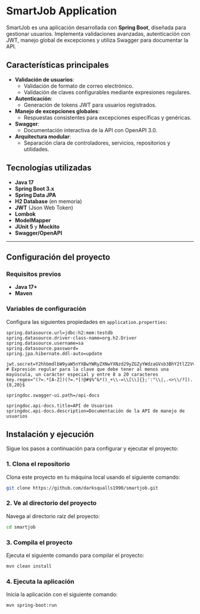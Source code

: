 # SmartJob Application

SmartJob es una aplicación desarrollada con **Spring Boot**, diseñada para gestionar usuarios. Implementa validaciones avanzadas, autenticación con JWT, manejo global de excepciones y utiliza Swagger para documentar la API.

## Características principales

- **Validación de usuarios**:
  - Validación de formato de correo electrónico.
  - Validación de claves configurables mediante expresiones regulares.
- **Autenticación**:
  - Generación de tokens JWT para usuarios registrados.
- **Manejo de excepciones globales**:
  - Respuestas consistentes para excepciones específicas y genéricas.
- **Swagger**:
  - Documentación interactiva de la API con OpenAPI 3.0.
- **Arquitectura modular**:
  - Separación clara de controladores, servicios, repositorios y utilidades.
## Tecnologías utilizadas


- **Java 17**
- **Spring Boot 3.x**
- **Spring Data JPA**
- **H2 Database** (en memoria)
- **JWT** (Json Web Token)
- **Lombok**
- **ModelMapper**
- **JUnit 5** y **Mockito**
- **Swagger/OpenAPI**

---

## Configuración del proyecto

### Requisitos previos

- **Java 17+**
- **Maven**

### Variables de configuración

Configura las siguientes propiedades en `application.properties`:

```properties
spring.datasource.url=jdbc:h2:mem:testdb
spring.datasource.driver-class-name=org.h2.Driver
spring.datasource.username=sa
spring.datasource.password=
spring.jpa.hibernate.ddl-auto=update

jwt.secret=Y2hhbmdlbW9yaW5nYXBwYWRyZXNwYXNzd29yZGZyYWdzaGVsb3BhY2tlZ2Vvc3Rh
# Expresión regular para la clave que debe tener al menos una mayúscula, un carácter especial y entre 8 a 20 caracteres
key.regex=^(?=.*[A-Z])(?=.*[!@#$%^&*()_+\\-=\\[\\]{};':"\\|,.<>\\/?]).{8,20}$

springdoc.swagger-ui.path=/api-docs

springdoc.api-docs.title=API de Usuarios
springdoc.api-docs.description=Documentación de la API de manejo de usuarios
```


## Instalación y ejecución

Sigue los pasos a continuación para configurar y ejecutar el proyecto:

### 1. Clona el repositorio

Clona este proyecto en tu máquina local usando el siguiente comando:

```bash
git clone https://github.com/darksqualls1990/smartjob.git
```

### 2. Ve al directorio del proyecto
Navega al directorio raíz del proyecto:

```bash
cd smartjob
```

### 3. Compila el proyecto
Ejecuta el siguiente comando para compilar el proyecto:

```bash
mvn clean install
```
### 4. Ejecuta la aplicación
Inicia la aplicación con el siguiente comando:

```bash
mvn spring-boot:run
```
